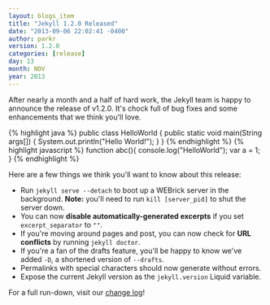 ```yaml
---
layout: blogs_item
title: "Jekyll 1.2.0 Released"
date: "2013-09-06 22:02:41 -0400"
author: parkr
version: 1.2.0
categories: [release]
day: 13
month: NOV
year: 2013
---
```


After nearly a month and a half of hard work, the Jekyll team is happy to
announce the release of v1.2.0. It's chock full of bug fixes and some
enhancements that we think you'll love.

{% highlight java %}
public class HelloWorld {
    public static void main(String args[]) {
      System.out.println("Hello World!");
    }
}
{% endhighlight %}
{% highlight javascript %}
function abc(){
	console.log("HelloWorld");
	var a = 1;
}
{% endhighlight %}

Here are a few things we think you'll want to know about this release:

* Run `jekyll serve --detach` to boot up a WEBrick server in the background. **Note:** you'll need to run `kill [server_pid]` to shut the server down.
* You can now **disable automatically-generated excerpts** if you set `excerpt_separator` to `""`.
* If you're moving around pages and post, you can now check for **URL conflicts** by running `jekyll doctor`.
* If you're a fan of the drafts feature, you'll be happy to know we've added `-D`, a shortened version of `--drafts`.
* Permalinks with special characters should now generate without errors.
* Expose the current Jekyll version as the `jekyll.version` Liquid variable.

For a full run-down, visit our [change log](/docs/history/)!
